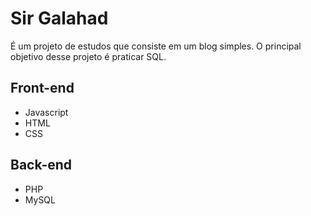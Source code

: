 # Sir Galahad

É um projeto de estudos que consiste em um blog simples. 
O principal objetivo desse projeto é praticar SQL.

## Front-end

- Javascript
- HTML
- CSS

## Back-end

- PHP
- MySQL
